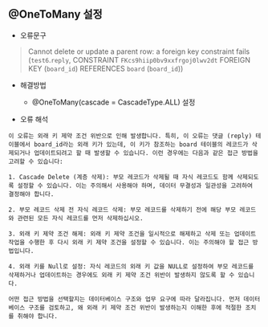 ## @OneToMany 설정
- 오류문구 
> Cannot delete or update a parent row: a foreign key constraint fails (`test6`.`reply`, CONSTRAINT `FKcs9hiip0bv9xxfrgoj0lwv2dt` FOREIGN KEY (`board_id`) REFERENCES `board` (`board_id`)) 
- 해결방법
    - @OneToMany(cascade = CascadeType.ALL) 설정

- 오류 해석
```
이 오류는 외래 키 제약 조건 위반으로 인해 발생합니다. 특히, 이 오류는 댓글 (reply) 테이블에서 board_id라는 외래 키가 있는데, 이 키가 참조하는 board 테이블의 레코드가 삭제되거나 업데이트되려고 할 때 발생할 수 있습니다. 이런 경우에는 다음과 같은 접근 방법을 고려할 수 있습니다:

1. Cascade Delete (계층 삭제): 부모 레코드가 삭제될 때 자식 레코드도 함께 삭제되도록 설정할 수 있습니다. 이는 주의해서 사용해야 하며, 데이터 무결성과 일관성을 고려하여 결정해야 합니다.

2. 부모 레코드 삭제 전 자식 레코드 삭제: 부모 레코드를 삭제하기 전에 해당 부모 레코드와 관련된 모든 자식 레코드를 먼저 삭제하십시오.

3. 외래 키 제약 조건 해제: 외래 키 제약 조건을 일시적으로 해제하고 삭제 또는 업데이트 작업을 수행한 후 다시 외래 키 제약 조건을 설정할 수 있습니다. 이는 주의해야 할 접근 방법입니다.

4. 외래 키를 Null로 설정: 자식 레코드의 외래 키 값을 NULL로 설정하여 부모 레코드를 삭제하거나 업데이트하는 경우에도 외래 키 제약 조건 위반이 발생하지 않도록 할 수 있습니다.

어떤 접근 방법을 선택할지는 데이터베이스 구조와 업무 요구에 따라 달라집니다. 먼저 데이터베이스 구조를 검토하고, 왜 외래 키 제약 조건 위반이 발생하는지 이해한 후에 적절한 조치를 취해야 합니다.
```